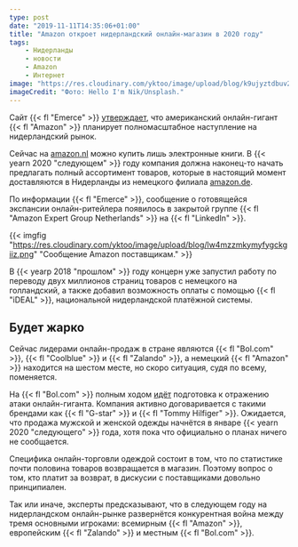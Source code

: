 ```yaml
---
type: post
date: "2019-11-11T14:35:06+01:00"
title: "Amazon откроет нидерландский онлайн-магазин в 2020 году"
tags:
    - Нидерланды
    - новости
    - Amazon
    - Интернет
image: "https://res.cloudinary.com/yktoo/image/upload/blog/k9ujyztdbuv2npmmygrq.jpg"
imageCredit: "Фото: Hello I'm Nik/Unsplash."
---
```


Сайт {{< fl "Emerce" >}} [утверждает](https://www.emerce.nl/nieuws/amazonnl-volgend-jaar-volledige-webwinkel), что американский онлайн-гигант {{< fl "Amazon" >}} планирует полномасштабное наступление на нидерландский рынок.

Сейчас на [amazon.nl](https://amazon.nl/) можно купить лишь электронные книги. В {{< yearn 2020 "следующем" >}} году компания должна наконец-то начать предлагать полный ассортимент товаров, которые в настоящий момент доставляются в Нидерланды из немецкого филиала [amazon.de](https://amazon.de/).

<!--more-->

По информации {{< fl "Emerce" >}}, сообщение о готовящейся экспансии онлайн-ритейлера появилось в закрытой группе {{< fl "Amazon Expert Group Netherlands" >}} на {{< fl "LinkedIn" >}}.

{{< imgfig "https://res.cloudinary.com/yktoo/image/upload/blog/lw4mzzmkymyfygckgiiz.png" "Сообщение Amazon поставщикам." >}}

В {{< yearp 2018 "прошлом" >}} году концерн уже запустил работу по переводу двух миллионов страниц товаров с немецкого на голландский, а также добавил возможность оплаты с помощью {{< fl "iDEAL" >}}, национальной нидерландской платёжной системы.

## Будет жарко

Сейчас лидерами онлайн-продаж в стране являются {{< fl "Bol.com" >}}, {{< fl "Coolblue" >}} и {{< fl "Zalando" >}}, а немецкий {{< fl "Amazon" >}} находится на шестом месте, но скоро ситуация, судя по всему, поменяется.

На {{< fl "Bol.com" >}} полным ходом [идёт](https://fd.nl/ondernemen/1323792/bol-com-zet-zich-schrap-voor-amazon-en-stapt-in-kleding) подготовка к отражению атаки онлайн-гиганта. Компания активно договаривается с такими брендами как {{< fl "G-star" >}} и {{< fl "Tommy Hilfiger" >}}. Ожидается, что продажа мужской и женской одежды начнётся в январе {{< yearn 2020 "следующего" >}} года, хотя пока что официально о планах ничего не сообщается.

Специфика онлайн-торговли одеждой состоит в том, что по статистике почти половина товаров возвращается в магазин. Поэтому вопрос о том, кто платит за возврат, в дискусии с поставщиками довольно принципиален.

Так или иначе, эксперты предсказывают, что в следующем году на нидерландском онлайн-рынке развернётся конкурентная война между тремя основными игроками: всемирным {{< fl "Amazon" >}}, европейским {{< fl "Zalando" >}} и местным {{< fl "Bol.com" >}}.
